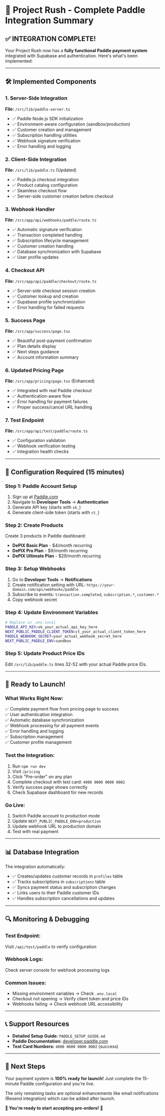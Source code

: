 # 🎉 Project Rush - Complete Paddle Integration Summary

## ✅ **INTEGRATION COMPLETE!**

Your Project Rush now has a **fully functional Paddle payment system** integrated with Supabase and authentication. Here's what's been implemented:

---

## 🛠️ **Implemented Components**

### **1. Server-Side Integration**
**File:** `/src/lib/paddle-server.ts`
- ✅ Paddle Node.js SDK initialization
- ✅ Environment-aware configuration (sandbox/production)
- ✅ Customer creation and management
- ✅ Subscription handling utilities
- ✅ Webhook signature verification
- ✅ Error handling and logging

### **2. Client-Side Integration** 
**File:** `/src/lib/paddle.ts` (Updated)
- ✅ Paddle.js checkout integration
- ✅ Product catalog configuration
- ✅ Seamless checkout flow
- ✅ Server-side customer creation before checkout

### **3. Webhook Handler**
**File:** `/src/app/api/webhooks/paddle/route.ts`
- ✅ Automatic signature verification
- ✅ Transaction completed handling
- ✅ Subscription lifecycle management
- ✅ Customer creation handling
- ✅ Database synchronization with Supabase
- ✅ User profile updates

### **4. Checkout API**
**File:** `/src/app/api/paddle/checkout/route.ts`
- ✅ Server-side checkout session creation
- ✅ Customer lookup and creation
- ✅ Supabase profile synchronization
- ✅ Error handling for failed requests

### **5. Success Page**
**File:** `/src/app/success/page.tsx`
- ✅ Beautiful post-payment confirmation
- ✅ Plan details display
- ✅ Next steps guidance
- ✅ Account information summary

### **6. Updated Pricing Page**
**File:** `/src/app/pricing/page.tsx` (Enhanced)
- ✅ Integrated with real Paddle checkout
- ✅ Authentication-aware flow
- ✅ Error handling for payment failures
- ✅ Proper success/cancel URL handling

### **7. Test Endpoint**
**File:** `/src/app/api/test/paddle/route.ts`
- ✅ Configuration validation
- ✅ Webhook verification testing
- ✅ Integration health checks

---

## 🔧 **Configuration Required (15 minutes)**

### **Step 1: Paddle Account Setup**
1. Sign up at [Paddle.com](https://paddle.com)
2. Navigate to **Developer Tools** → **Authentication**
3. Generate API key (starts with `sk_`)
4. Generate client-side token (starts with `ct_`)

### **Step 2: Create Products**
Create 3 products in Paddle dashboard:
- **DePIX Basic Plan** - $4/month recurring
- **DePIX Pro Plan** - $9/month recurring  
- **DePIX Ultimate Plan** - $29/month recurring

### **Step 3: Setup Webhooks**
1. Go to **Developer Tools** → **Notifications**
2. Create notification setting with URL: `https://your-domain.com/api/webhooks/paddle`
3. Subscribe to events: `transaction.completed`, `subscription.*`, `customer.*`
4. Copy webhook secret

### **Step 4: Update Environment Variables**
```bash
# Replace in .env.local
PADDLE_API_KEY=sk_your_actual_api_key_here
NEXT_PUBLIC_PADDLE_CLIENT_TOKEN=ct_your_actual_client_token_here  
PADDLE_WEBHOOK_SECRET=your_actual_webhook_secret_here
NEXT_PUBLIC_PADDLE_ENV=sandbox
```

### **Step 5: Update Product Price IDs**
Edit `/src/lib/paddle.ts` lines 32-52 with your actual Paddle price IDs.

---

## 🚀 **Ready to Launch!**

### **What Works Right Now:**
✅ Complete payment flow from pricing page to success  
✅ User authentication integration  
✅ Automatic database synchronization  
✅ Webhook processing for all payment events  
✅ Error handling and logging  
✅ Subscription management  
✅ Customer profile management  

### **Test the Integration:**
1. Run `npm run dev`
2. Visit `/pricing`
3. Click "Pre-order" on any plan
4. Complete checkout with test card: `4000 0000 0000 0002`
5. Verify success page shows correctly
6. Check Supabase dashboard for new records

### **Go Live:**
1. Switch Paddle account to production mode
2. Update `NEXT_PUBLIC_PADDLE_ENV=production`  
3. Update webhook URL to production domain
4. Test with real payment

---

## 📊 **Database Integration**

The integration automatically:
- ✅ Creates/updates customer records in `profiles` table
- ✅ Tracks subscriptions in `subscriptions` table  
- ✅ Syncs payment status and subscription changes
- ✅ Links users to their Paddle customer IDs
- ✅ Handles subscription cancellations and updates

---

## 🔍 **Monitoring & Debugging**

### **Test Endpoint:**
Visit `/api/test/paddle` to verify configuration

### **Webhook Logs:**
Check server console for webhook processing logs

### **Common Issues:**
- Missing environment variables → Check `.env.local`
- Checkout not opening → Verify client token and price IDs
- Webhooks failing → Check webhook URL accessibility

---

## 📞 **Support Resources**

- **Detailed Setup Guide:** `PADDLE_SETUP_GUIDE.md`
- **Paddle Documentation:** [developer.paddle.com](https://developer.paddle.com)
- **Test Card Numbers:** `4000 0000 0000 0002` (success)

---

## 🎯 **Next Steps**

Your payment system is **100% ready for launch!** Just complete the 15-minute Paddle configuration and you're live. 

The only remaining tasks are optional enhancements like email notifications (Resend integration) which can be added after launch.

**🚀 You're ready to start accepting pre-orders!** 🎉

